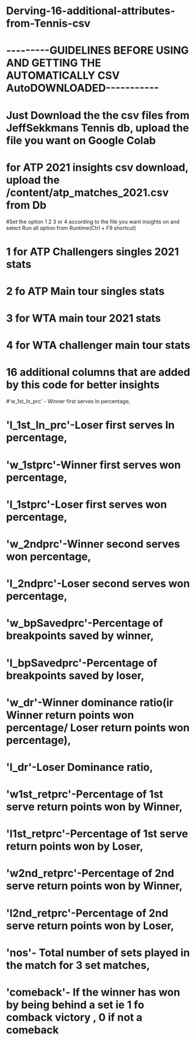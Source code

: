 # Derving-16-additional-attributes-from-Tennis-csv
# ---------GUIDELINES BEFORE USING AND GETTING THE AUTOMATICALLY CSV AutoDOWNLOADED-----------

# Just Download the the csv files from JeffSekkmans Tennis db, upload the file you want on Google Colab
# for ATP 2021 insights csv download, upload the /content/atp_matches_2021.csv from Db
#Set the option 1 2 3 or 4 according to the file you want insights on and select Run all option from Runtime(Ctrl + F9 shortcut) 
# 1 for ATP Challengers singles 2021 stats
# 2 fo ATP Main tour singles stats
# 3 for WTA main tour 2021 stats
# 4 for WTA challenger main tour stats

# 16 additional columns that are added by this code for better insights

#'w_1st_In_prc' - Winner first serves In percentage, 
# 'l_1st_In_prc'-Loser first serves In percentage,
# 'w_1stprc'-Winner first serves won percentage,
# 'l_1stprc'-Loser first serves won percentage,
# 'w_2ndprc'-Winner second serves won percentage,
# 'l_2ndprc'-Loser second serves won percentage, 
# 'w_bpSavedprc'-Percentage of breakpoints saved by winner,
# 'l_bpSavedprc'-Percentage of breakpoints saved by loser, 
# 'w_dr'-Winner dominance ratio(ir Winner return points won percentage/ Loser return points won percentage),
# 'l_dr'-Loser Dominance ratio,
# 'w1st_retprc'-Percentage of 1st serve return points won by Winner, 
# 'l1st_retprc'-Percentage of 1st serve return points won by Loser, 
# 'w2nd_retprc'-Percentage of 2nd serve return points won by Winner,
# 'l2nd_retprc'-Percentage of 2nd serve return points won by Loser,
# 'nos'- Total number of sets played in the match for 3 set matches,
# 'comeback'- If the winner has won by being behind a set ie 1 fo comback victory , 0 if not a comeback
